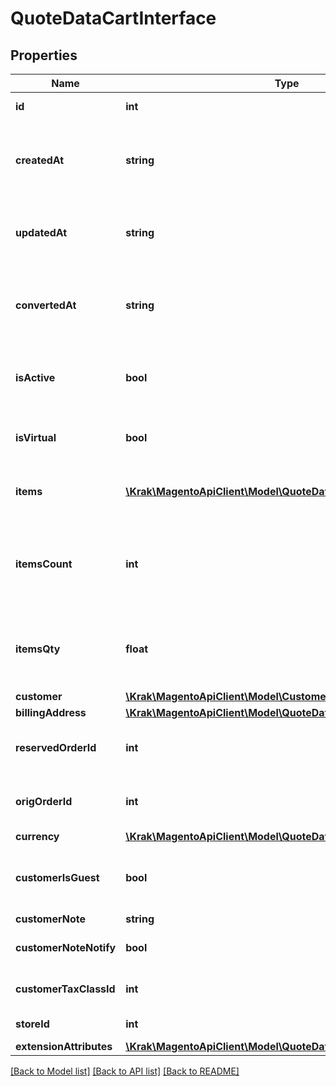 # QuoteDataCartInterface

## Properties
Name | Type | Description | Notes
------------ | ------------- | ------------- | -------------
**id** | **int** | Cart/quote ID. | 
**createdAt** | **string** | Cart creation date and time. Otherwise, null. | [optional] 
**updatedAt** | **string** | Cart last update date and time. Otherwise, null. | [optional] 
**convertedAt** | **string** | Cart conversion date and time. Otherwise, null. | [optional] 
**isActive** | **bool** | Active status flag value. Otherwise, null. | [optional] 
**isVirtual** | **bool** | Virtual flag value. Otherwise, null. | [optional] 
**items** | [**\Krak\MagentoApiClient\Model\QuoteDataCartItemInterface[]**](QuoteDataCartItemInterface.md) | Array of items. Otherwise, null. | [optional] 
**itemsCount** | **int** | Number of different items or products in the cart. Otherwise, null. | [optional] 
**itemsQty** | **float** | Total quantity of all cart items. Otherwise, null. | [optional] 
**customer** | [**\Krak\MagentoApiClient\Model\CustomerDataCustomerInterface**](CustomerDataCustomerInterface.md) |  | 
**billingAddress** | [**\Krak\MagentoApiClient\Model\QuoteDataAddressInterface**](QuoteDataAddressInterface.md) |  | [optional] 
**reservedOrderId** | **int** | Reserved order ID. Otherwise, null. | [optional] 
**origOrderId** | **int** | Original order ID. Otherwise, null. | [optional] 
**currency** | [**\Krak\MagentoApiClient\Model\QuoteDataCurrencyInterface**](QuoteDataCurrencyInterface.md) |  | [optional] 
**customerIsGuest** | **bool** | For guest customers, false for logged in customers | [optional] 
**customerNote** | **string** | Notice text | [optional] 
**customerNoteNotify** | **bool** | Customer notification flag | [optional] 
**customerTaxClassId** | **int** | Customer tax class ID. | [optional] 
**storeId** | **int** | Store identifier | 
**extensionAttributes** | [**\Krak\MagentoApiClient\Model\QuoteDataCartExtensionInterface**](QuoteDataCartExtensionInterface.md) |  | [optional] 

[[Back to Model list]](../README.md#documentation-for-models) [[Back to API list]](../README.md#documentation-for-api-endpoints) [[Back to README]](../README.md)


